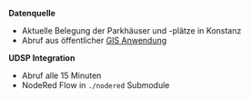 **Datenquelle**
- Aktuelle Belegung der Parkhäuser und -plätze in Konstanz
- Abruf aus öffentlicher [GIS
  Anwendung](https://services.gis.konstanz.digital/geoportal/rest/services/Fachdaten/Parkplaetze_Parkleitsystem/MapServer/0/query?where=1%3D1&outFields=*&outSR=4326&f=json)

**UDSP Integration**
- Abruf alle 15 Minuten
- NodeRed Flow in `./nodered` Submodule
